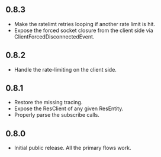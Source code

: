 ## 0.8.3

* Make the ratelimt retries looping if another rate limit is hit.
* Expose the forced socket closure from the client side via ClientForcedDisconnectedEvent.

## 0.8.2

* Handle the rate-limiting on the client side.

## 0.8.1

* Restore the missing tracing.
* Expose the ResClient of any given ResEntity.
* Properly parse the subscribe calls.

## 0.8.0

* Initial public release. All the primary flows work.
